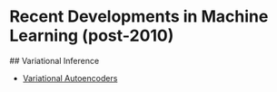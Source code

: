 # Recent Developments in Machine Learning (post-2010)

## Variational Inference
* [Variational Autoencoders](variational_autoencoders.md)
